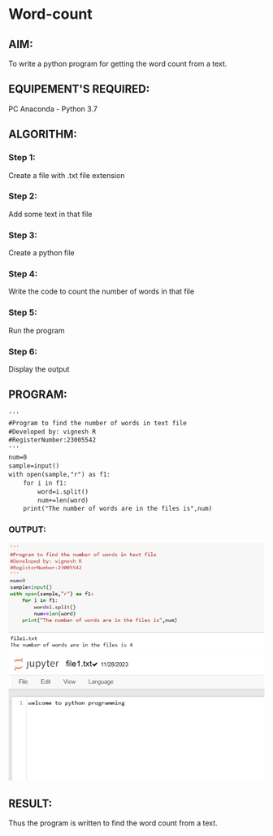 # Word-count
## AIM:
To write a python program for getting the word count from a text.
## EQUIPEMENT'S REQUIRED: 
PC
Anaconda - Python 3.7
## ALGORITHM: 
### Step 1:
Create a file with .txt file extension

### Step 2:
Add some text in that file

### Step 3:
Create a python file

### Step 4:
Write the code to count the number of words in that file

### Step 5:
Run the program

### Step 6:
Display the output
## PROGRAM:
```html
'''
#Program to find the number of words in text file
#Developed by: vignesh R
#RegisterNumber:23005542
'''
num=0
sample=input()
with open(sample,"r") as f1:
    for i in f1:
        word=i.split()
        num+=len(word)
    print("The number of words are in the files is",num)

```
### OUTPUT:
![](./jup.png)
![](./text.png)


## RESULT:
Thus the program is written to find the word count from a text.
